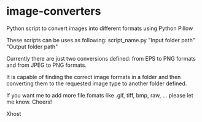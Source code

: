 # image-converters
Python script to convert images into different formats using Python Pillow

These scripts can be uses as following:
script_name.py "Input folder path" "Output folder path"

Currently there are just two conversions defined:
from EPS to PNG formats and from JPEG to PNG formats.

It is capable of finding the correct image formats in a folder and then converting them to the requested image type to another folder defined.

If you want me to add more file fomats like .gif, tiff, bmp, raw, ... please let me know. 
Cheers!

Xhost
